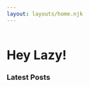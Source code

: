 ```yaml
---
layout: layouts/home.njk
---
```


<div class="illo-container">
  <img src="">
</div>

# Hey Lazy!



### Latest Posts
